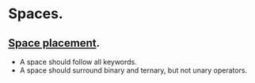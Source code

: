 # Spaces.

## [Space placement](space-placement.md).

+ A space should follow all keywords.
+ A space should surround binary and ternary, but not unary operators.